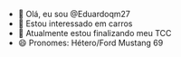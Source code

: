 - 👋 Olá, eu sou @Eduardoqm27
- 👀 Estou interessado em carros
- 🌱 Atualmente estou finalizando meu TCC
- 😄 Pronomes: Hétero/Ford Mustang 69

<!---
Eduardoqm27/Eduardoqm27 is a ✨ special ✨ repository because its `README.md` (this file) appears on your GitHub profile.
You can click the Preview link to take a look at your changes.
--->
